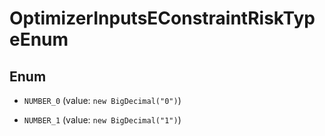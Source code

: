

# OptimizerInputsEConstraintRiskTypeEnum

## Enum


* `NUMBER_0` (value: `new BigDecimal("0")`)

* `NUMBER_1` (value: `new BigDecimal("1")`)



